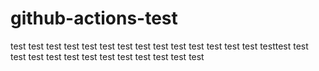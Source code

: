 # github-actions-test



test
test test test test test test test test test test
test
test
test
testtest
test
test
test
test
test
test
test
test
test
test
test
test